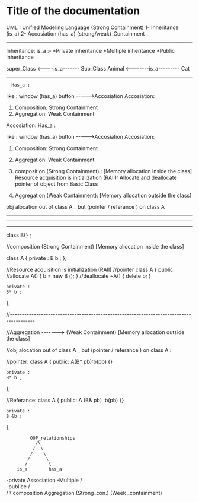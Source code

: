 # Title of the documentation
UML : Unified Modeling Language (Strong Containment) 
1- Inheritance (is_a) 
2- Accosiation (has_a) (strong/weak)_Containment

------------------------------------------------
Inheritance:
       is_a :-
*Private inheritance
*Multiple inheritance
*Public inheritance



super_Class <----is_a-------  Sub_Class
Animal <-------is_a--------- Cat

-----------------------------------------------------------


      Has_a :
      
like : window (has_a) button ----->Accosiation
Accosiation:
1) Composition: Strong Containment
2) Aggregation: Weak Containment



Accosiation:
      Has_a :
      
like : window (has_a) button ----->Accosiation
Accosiation:
1) Composition: Strong Containment
2) Aggregation: Weak Containment


1) composition (Strong Containment) :
[Memory allocation inside the class]
Resource acquisition is initialization (RAII):
Allocate and deallocate  pointer of object from Basic Class



2) Aggregation (Weak Containment):
[Memory allocation outside the class]

obj alocation out of class A _ but (pointer / referance ) on class A 


---------------------------------------------------------------------
---------------------------------------------------------------------
---------------------------------------------------------------------



class B{} ;


//composition (Strong Containment) [Memory allocation inside the class]

class A 
{
    private :
    B b ;
};




//Resource acquisition is initialization (RAII)
//pointer
class A 
{
    public:
    //allocate
    A()
    {
        b = new B ();
    }
    //deallocate
    ~A()
    {
        delete b;
    }

    private :
    B* b ;
};




//----------------------------------------------------------------------------------------

//Aggregation -------> (Weak Containment) [Memory allocation outside the class]

//obj alocation out of class A _ but (pointer / referance ) on class A :

//pointer:
class A 
{
    public:
    A(B* pb):b(pb) {}
    

    private :
    B* b ;

};


//Referance:
class A 
{
    public:
    A (B& pb) :b(pb) {}
   

    private :
    B &b ;

};





             OOP_relationships
               /\
              /  \
             /    \
            /      \
           /        \
        is_a        has_a
-private             Association
-Multiple               /\
-publice               /  \
                      /    \ 
            composition   Aggregation
    (Strong_con.)          (Week _containment)